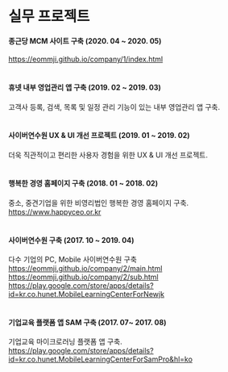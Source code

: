 # 실무 프로젝트

#### 종근당 MCM 사이트 구축 (2020. 04 ~ 2020. 05)  
<https://eommji.github.io/company/1/index.html>
<br/><br/>
#### 휴넷 내부 영업관리 앱 구축 (2019. 02 ~ 2019. 03)
고객사 등록, 검색, 목록 및 일정 관리 기능이 있는 내부 영업관리 앱 구축.
<br/><br/>
#### 사이버연수원 UX & UI 개선 프로젝트 (2019. 01 ~ 2019. 02)
더욱 직관적이고 편리한 사용자 경험을 위한 UX & UI 개선 프로젝트.
<br/><br/>
#### 행복한 경영 홈페이지 구축 (2018. 01 ~ 2018. 02)
중소, 중견기업을 위한 비영리법인 행복한 경영 홈페이지 구축.
<https://www.happyceo.or.kr>
<br/><br/>
#### 사이버연수원 구축 (2017. 10 ~ 2019. 04)
다수 기업의 PC, Mobile 사이버연수원 구축
<https://eommji.github.io/company/2/main.html>
<https://eommji.github.io/company/2/sub.html>
<https://play.google.com/store/apps/details?id=kr.co.hunet.MobileLearningCenterForNewjk>
<br/><br/>
#### 기업교육 플랫폼 앱 SAM 구축 (2017. 07~ 2017. 08)
기업교육 마이크로러닝 플랫폼 앱 구축.
<https://play.google.com/store/apps/details?id=kr.co.hunet.MobileLearningCenterForSamPro&hl=ko>
